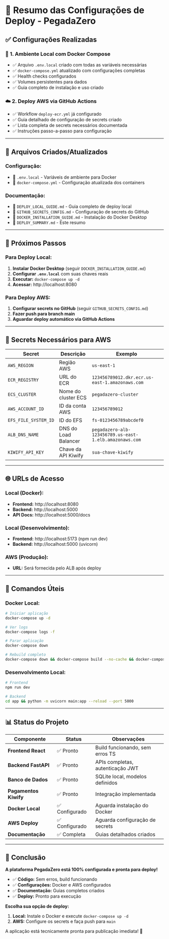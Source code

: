 # 🚀 Resumo das Configurações de Deploy - PegadaZero

## ✅ Configurações Realizadas

### 🐳 **1. Ambiente Local com Docker Compose**
- ✅ Arquivo `.env.local` criado com todas as variáveis necessárias
- ✅ `docker-compose.yml` atualizado com configurações completas
- ✅ Health checks configurados
- ✅ Volumes persistentes para dados
- ✅ Guia completo de instalação e uso criado

### ☁️ **2. Deploy AWS via GitHub Actions**
- ✅ Workflow `deploy-ecr.yml` já configurado
- ✅ Guia detalhado de configuração de secrets criado
- ✅ Lista completa de secrets necessários documentada
- ✅ Instruções passo-a-passo para configuração

---

## 📁 Arquivos Criados/Atualizados

### **Configuração:**
- 📄 `.env.local` - Variáveis de ambiente para Docker
- 📄 `docker-compose.yml` - Configuração atualizada dos containers

### **Documentação:**
- 📄 `DEPLOY_LOCAL_GUIDE.md` - Guia completo de deploy local
- 📄 `GITHUB_SECRETS_CONFIG.md` - Configuração de secrets do GitHub
- 📄 `DOCKER_INSTALLATION_GUIDE.md` - Instalação do Docker Desktop
- 📄 `DEPLOY_SUMMARY.md` - Este resumo

---

## 🎯 Próximos Passos

### **Para Deploy Local:**
1. **Instalar Docker Desktop** (seguir `DOCKER_INSTALLATION_GUIDE.md`)
2. **Configurar `.env.local`** com suas chaves reais
3. **Executar:** `docker-compose up -d`
4. **Acessar:** http://localhost:8080

### **Para Deploy AWS:**
1. **Configurar secrets no GitHub** (seguir `GITHUB_SECRETS_CONFIG.md`)
2. **Fazer push para branch main**
3. **Aguardar deploy automático via GitHub Actions**

---

## 🔐 Secrets Necessários para AWS

| Secret | Descrição | Exemplo |
|--------|-----------|---------|
| `AWS_REGION` | Região AWS | `us-east-1` |
| `ECR_REGISTRY` | URL do ECR | `123456789012.dkr.ecr.us-east-1.amazonaws.com` |
| `ECS_CLUSTER` | Nome do cluster ECS | `pegadazero-cluster` |
| `AWS_ACCOUNT_ID` | ID da conta AWS | `123456789012` |
| `EFS_FILE_SYSTEM_ID` | ID do EFS | `fs-0123456789abcdef0` |
| `ALB_DNS_NAME` | DNS do Load Balancer | `pegadazero-alb-123456789.us-east-1.elb.amazonaws.com` |
| `KIWIFY_API_KEY` | Chave da API Kiwify | `sua-chave-kiwify` |

---

## 🌐 URLs de Acesso

### **Local (Docker):**
- **Frontend:** http://localhost:8080
- **Backend:** http://localhost:5000
- **API Docs:** http://localhost:5000/docs

### **Local (Desenvolvimento):**
- **Frontend:** http://localhost:5173 (npm run dev)
- **Backend:** http://localhost:5000 (uvicorn)

### **AWS (Produção):**
- **URL:** Será fornecida pelo ALB após deploy

---

## 🔧 Comandos Úteis

### **Docker Local:**
```bash
# Iniciar aplicação
docker-compose up -d

# Ver logs
docker-compose logs -f

# Parar aplicação
docker-compose down

# Rebuild completo
docker-compose down && docker-compose build --no-cache && docker-compose up -d
```

### **Desenvolvimento Local:**
```bash
# Frontend
npm run dev

# Backend
cd app && python -m uvicorn main:app --reload --port 5000
```

---

## 📊 Status do Projeto

| Componente | Status | Observações |
|------------|--------|-------------|
| **Frontend React** | ✅ Pronto | Build funcionando, sem erros TS |
| **Backend FastAPI** | ✅ Pronto | APIs completas, autenticação JWT |
| **Banco de Dados** | ✅ Pronto | SQLite local, modelos definidos |
| **Pagamentos Kiwify** | ✅ Pronto | Integração implementada |
| **Docker Local** | ✅ Configurado | Aguarda instalação do Docker |
| **AWS Deploy** | ✅ Configurado | Aguarda configuração de secrets |
| **Documentação** | ✅ Completa | Guias detalhados criados |

---

## 🎉 Conclusão

**A plataforma PegadaZero está 100% configurada e pronta para deploy!**

- ✅ **Código:** Sem erros, build funcionando
- ✅ **Configurações:** Docker e AWS configurados
- ✅ **Documentação:** Guias completos criados
- ✅ **Deploy:** Pronto para execução

**Escolha sua opção de deploy:**
1. **Local:** Instale o Docker e execute `docker-compose up -d`
2. **AWS:** Configure os secrets e faça push para `main`

A aplicação está tecnicamente pronta para publicação imediata! 🚀